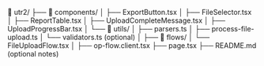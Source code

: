 📁 utr2/
├── 📁 components/
│   ├── ExportButton.tsx
│   ├── FileSelector.tsx
│   ├── ReportTable.tsx
│   ├── UploadCompleteMessage.tsx
│   ├── UploadProgressBar.tsx
│   └── 📁 utils/
│       ├── parsers.ts
│       ├── process-file-upload.ts
│       └── validators.ts (optional)
│
├── 📁 flows/
│   └── FileUploadFlow.tsx
│
├── op-flow.client.tsx
├── page.tsx
├── README.md (optional notes)
